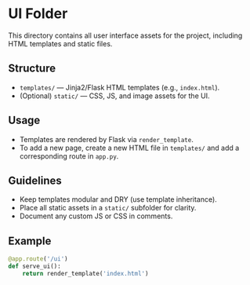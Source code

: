 # UI Folder

This directory contains all user interface assets for the project, including HTML templates and static files.

## Structure

- `templates/` — Jinja2/Flask HTML templates (e.g., `index.html`).
- (Optional) `static/` — CSS, JS, and image assets for the UI.

## Usage

- Templates are rendered by Flask via `render_template`.
- To add a new page, create a new HTML file in `templates/` and add a corresponding route in `app.py`.

## Guidelines

- Keep templates modular and DRY (use template inheritance).
- Place all static assets in a `static/` subfolder for clarity.
- Document any custom JS or CSS in comments.

## Example

```python
@app.route('/ui')
def serve_ui():
    return render_template('index.html')
``` 